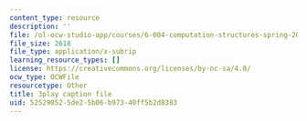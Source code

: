 ```yaml
---
content_type: resource
description: ''
file: /ol-ocw-studio-app/courses/6-004-computation-structures-spring-2017/525290525de25b06b97340ff5b2d8383_p2j16ebu14U.vtt
file_size: 2618
file_type: application/x-subrip
learning_resource_types: []
license: https://creativecommons.org/licenses/by-nc-sa/4.0/
ocw_type: OCWFile
resourcetype: Other
title: 3play caption file
uid: 52529052-5de2-5b06-b973-40ff5b2d8383
---
```

